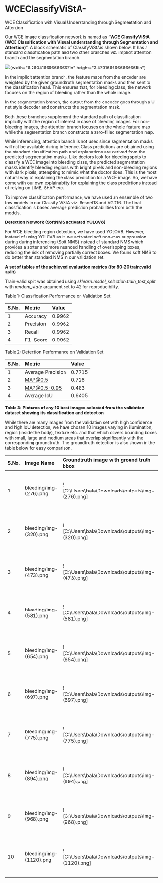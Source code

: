 # WCEClassifyViStA-
WCE Classification with Visual Understanding through Segmentation and Attention

Our WCE image classification network is named as “**WCE ClassifyViStA (WCE Classification with Visual understanding through Segmentation and Attention)**”. A block schematic of ClassifyViStAis shown below. It has a standard classification path and two other branches viz. implicit attention branch and the segmentation branch. 

![](Images/framework.png){width="6.260416666666667in"
height="3.4791666666666665in"}

In the implicit attention branch, the feature maps from the encoder are weighted by the given groundtruth segmentation masks and then sent to the classification head. This ensures that, for bleeding class, the network focuses on the region of bleeding rather than the whole image. 

In the segmentation branch, the output from the encoder goes through a U-net style decoder and constructs the segmentation mask. 

Both these branches supplement the standard path of classification implicitly with the region of interest in case of bleeding images. For non-bleeding images, the attention branch focuses on the whole feature map while the segmentation branch constructs a zero-filled segmentation map. 

While inferencing, attention branch is not used since segmentation masks will not be available during inference. Class predictions are obtained using the standard classification path and explanations are derived from the predicted segmentation masks. Like doctors look for bleeding spots to classify a WCE image into bleeding class, the predicted segmentation masks identify bleeding regions with bright pixels and non-bleeding regions with dark pixels, attempting to mimic what the doctor does. This is the most natural way of explaining the class prediction for a WCE image. So, we have come with our own explainabilty for explaining the class predictions instead of relying on LIME, SHAP etc. 

To improve classification performance, we have used an ensemble of two tow models in our Classify ViStA viz. Resnet18 and VGG16. The final classification is based average prediction probabilities from both the models.

**Detection Network (SoftNMS activated YOLOV8)**

For WCE bleeding region detection, we have used YOLOV8. However, instead of using YOLOV8 as it, we activated soft non-max suppression during during inferencing (Soft NMS) instead of standard NMS which provides a softer and more nuanced handling of overlapping boxes, reducing the risk of removing partially correct boxes. We found soft NMS to do better than standard NMS in our validation set. 

**A set of tables of the achieved evaluation metrics (for 80:20 train:valid split)**

Train-valid split was obtained using *sklearn.model\_selection.train\_test\_split* with *random\_state* argument set to 42 for reproducibility.

Table 1: Classification Performance on Validation Set

|**S.No.**|**Metric**|**Value**|
| :- | :- | :- |
|1|Accuracy|0\.9962|
|2|Precision|0\.9962|
|3|Recall|0\.9962|
|4|F1-Score|0\.9962|

Table 2: Detection Performance on Validation Set

|**S.No.**|**Metric**|**Value**|
| :- | :- | :- |
|1|Average Precision|0\.7715|
|2|MAP@0.5|0\.726|
|3|MAP@0.5-0.95|0\.483|
|4|Average IoU|0\.6405|

**Table 3: Pictures of any 10 best images selected from the validation dataset showing its classification and detection**

While there are many images from the validation set with high confidence and high IoU detection, we have chosen 10 images varying in illumination, region (inside the body), texture etc. and that which covers bounding boxes with small, large and medium areas that overlap significantly with the corresponding groundtruth. The groundtruth detection is also shown in the table below for easy comparison.

|S.No.|Image Name|Groundtruth image with ground truth bbox|Predicted bbox with confidence|Classification + Confidence|
| :- | :- | :- | :- | :- |
|1|bleeding/img- (276).png|<p></p><p>![C:\Users\bala\Downloads\outputs\img- (276).png]</p><p></p>|<p></p><p>![C:\Users\bala\Downloads\images\img- (276).png](Images/Aspose.Words.c8aee428-0d98-4d6a-b174-1bab7a6ef67e.003.png)</p><p></p>|<p>Predicted: Bleeding</p><p>Confidence: 1.0</p>|
|2|bleeding/img- (320).png|<p></p><p>![C:\Users\bala\Downloads\outputs\img- (320).png]</p>|<p></p><p>![C:\Users\bala\Downloads\images\img- (320).png](Aspose.Words.c8aee428-Images/0d98-4d6a-b174-1bab7a6ef67e.005.png)</p><p></p>|<p>Predicted: Bleeding</p><p>Confidence: 1.0</p>|
|3|bleeding/img- (473).png|<p></p><p>![C:\Users\bala\Downloads\outputs\img- (473).png]</p><p></p>|<p></p><p>![C:\Users\bala\Downloads\images\img- (473).png](Images/Aspose.Words.c8aee428-0d98-4d6a-b174-1bab7a6ef67e.007.png)</p><p></p>|<p>Predicted: Bleeding</p><p>Confidence: 1.0</p>|
|4|bleeding/img- (581).png|<p></p><p>![C:\Users\bala\Downloads\outputs\img- (581).png]</p><p></p>|<p></p><p>![C:\Users\bala\Downloads\images\img- (581).png](Images/Aspose.Words.c8aee428-0d98-4d6a-b174-1bab7a6ef67e.009.png)</p><p></p>|<p>Predicted: Bleeding</p><p>Confidence: 0.9998</p>|
|5|bleeding/img- (654).png|<p></p><p>![C:\Users\bala\Downloads\outputs\img- (654).png]</p><p></p>|<p></p><p>![C:\Users\bala\Downloads\images\img- (654).png](Images/Aspose.Words.c8aee428-0d98-4d6a-b174-1bab7a6ef67e.011.png)</p><p></p>|<p>Predicted: Bleeding</p><p>Confidence: 0.9998</p>|
|6|bleeding/img- (697).png|<p></p><p>![C:\Users\bala\Downloads\outputs\img- (697).png]</p><p></p>|<p></p><p>![C:\Users\bala\Downloads\images\img- (697).png](Images/Aspose.Words.c8aee428-0d98-4d6a-b174-1bab7a6ef67e.013.png)</p><p></p>|<p>Predicted: Bleeding</p><p>Confidence: 0.9994</p>|
|7|bleeding/img- (775).png|<p></p><p>![C:\Users\bala\Downloads\outputs\img- (775).png]</p><p></p><p></p>|<p></p><p>![C:\Users\bala\Downloads\images\img- (775).png](Images/Aspose.Words.c8aee428-0d98-4d6a-b174-1bab7a6ef67e.015.png)</p><p></p>|<p>Predicted: Bleeding</p><p>Confidence: 0.9982</p>|
|8|bleeding/img- (894).png|<p></p><p>![C:\Users\bala\Downloads\outputs\img- (894).png]</p>|<p></p><p>![C:\Users\bala\Downloads\images\img- (894).png](Images/Aspose.Words.c8aee428-0d98-4d6a-b174-1bab7a6ef67e.017.png)</p><p></p>|<p>Predicted: Bleeding</p><p>Confidence: 0.9997</p>|
|9|bleeding/img- (968).png|<p></p><p>![C:\Users\bala\Downloads\outputs\img- (968).png]</p><p></p>|<p></p><p>![C:\Users\bala\Downloads\images\img- (968).png](Aspose.Words.c8aee428-0d98-4d6a-b174-1bab7a6ef67e.019.png)</p><p></p>|<p>Predicted: Bleeding</p><p>Confidence: 0.9994</p>|
|10|bleeding/img- (1120).png|<p></p><p>![C:\Users\bala\Downloads\outputs\img- (1120).png]</p>|<p></p><p>![C:\Users\bala\Downloads\images\img- (1120).png](Images/Aspose.Words.c8aee428-0d98-4d6a-b174-1bab7a6ef67e.021.png)</p><p></p>|<p>Predicted: Bleeding</p><p>Confidence: 1.0</p>|

